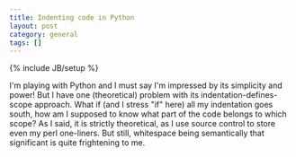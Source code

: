 ```yaml
---
title: Indenting code in Python
layout: post
category: general
tags: []
---
```

{% include JB/setup %}

I'm playing with Python and I must say I'm impressed by its simplicity
and power! But I have one (theoretical) problem with its
indentation-defines-scope approach. What if (and I stress "if" here) all
my indentation goes south, how am I supposed to know what part of the
code belongs to which scope? As I said, it is strictly theoretical, as I
use source control to store even my perl one-liners. But still,
whitespace being semantically that significant is quite frightening to
me.
